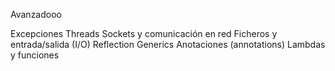 
Avanzadooo

Excepciones
Threads
Sockets y comunicación en red
Ficheros y entrada/salida (I/O)
Reflection
Generics
Anotaciones (annotations)
Lambdas y funciones
